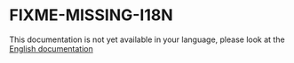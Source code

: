 # FIXME-MISSING-I18N

This documentation is not yet available in your language, please look at the [English documentation](../../EN/API/README.md)
